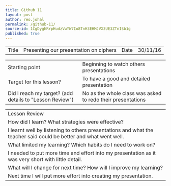```yaml
---
title: Github 11
layout: post
author: reo.johal
permalink: /github-11/
source-id: 1CgDyghRrpHudzVwYW7Io8TnH3EHMJVX3UE3ZTnISb1g
published: true
---
```

<table>
  <tr>
    <td>Title</td>
    <td>Presenting our presentation on ciphers</td>
    <td>Date</td>
    <td>30/11/16</td>
  </tr>
</table>


<table>
  <tr>
    <td>Starting point</td>
    <td>Beginning to watch others presentations</td>
  </tr>
  <tr>
    <td>Target for this lesson?</td>
    <td>To have a good and detailed presentation</td>
  </tr>
  <tr>
    <td>Did I reach my target? 
(add details to "Lesson Review")</td>
    <td>No as the whole class was asked to redo their presentations</td>
  </tr>
</table>


<table>
  <tr>
    <td>Lesson Review</td>
  </tr>
  <tr>
    <td>How did I learn? What strategies were effective? </td>
  </tr>
  <tr>
    <td>I learnt well by listening to others presentations and what the teacher said could be better and what went well.</td>
  </tr>
  <tr>
    <td>What limited my learning? Which habits do I need to work on? </td>
  </tr>
  <tr>
    <td>I needed to put more time and effort into my presentation as it was very short with little detail.


</td>
  </tr>
  <tr>
    <td>What will I change for next time? How will I improve my learning?</td>
  </tr>
  <tr>
    <td>Next time I will put more effort into creating my presentation.</td>
  </tr>
</table>


